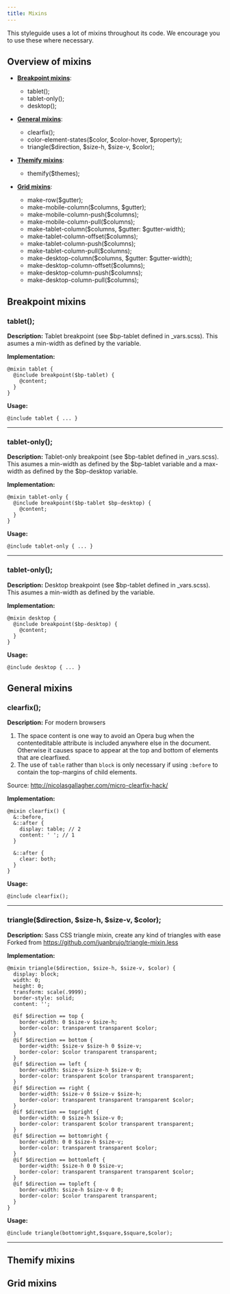 ```yaml
---
title: Mixins 
---
```


This styleguide uses a lot of mixins throughout its code.
We encourage you to use these where necessary.

## Overview of mixins
- **[Breakpoint mixins](#breakpoints)**:
  - tablet();
  - tablet-only();
  - desktop();
  
  
- **[General mixins](#general)**:
  - clearfix();
  - color-element-states($color, $color-hover, $property);
  - triangle($direction, $size-h, $size-v, $color);
  
  
- **[Themify mixins](#themify)**:
  - themify($themes);
   
   
- **[Grid mixins](#grid)**:
  - make-row($gutter);
  - make-mobile-column($columns, $gutter);
  - make-mobile-column-push($columns);
  - make-mobile-column-pull($columns);
  - make-tablet-column($columns, $gutter: $gutter-width);
  - make-tablet-column-offset($columns);
  - make-tablet-column-push($columns);
  - make-tablet-column-pull($columns);
  - make-desktop-column($columns, $gutter: $gutter-width);
  - make-desktop-column-offset($columns);
  - make-desktop-column-push($columns);
  - make-desktop-column-pull($columns);


## <a name="breakpoints"></a>Breakpoint mixins 

### tablet();
**Description:**
Tablet breakpoint (see $bp-tablet defined in _vars.scss).
This asumes a min-width as defined by the variable.

**Implementation:**
```
@mixin tablet {
  @include breakpoint($bp-tablet) {
    @content;
  }
}
```
**Usage:**
```
@include tablet { ... }
```

***

### tablet-only();
**Description:**
Tablet-only breakpoint (see $bp-tablet defined in _vars.scss).
This asumes a min-width as defined by the $bp-tablet variable and a max-width as defined by the $bp-desktop variable.

**Implementation:**
```
@mixin tablet-only {
  @include breakpoint($bp-tablet $bp-desktop) {
    @content;
  }
}
```
**Usage:**
```
@include tablet-only { ... }
```

***

### tablet-only();
**Description:**
Desktop breakpoint (see $bp-tablet defined in _vars.scss).
This asumes a min-width as defined by the variable.

**Implementation:**
```
@mixin desktop {
  @include breakpoint($bp-desktop) {
    @content;
  }
}
```
**Usage:**
```
@include desktop { ... }
```

## <a name="general"></a>General mixins 
### clearfix();
**Description:**
For modern browsers
1. The space content is one way to avoid an Opera bug when the
   contenteditable attribute is included anywhere else in the document.
   Otherwise it causes space to appear at the top and bottom of elements
   that are clearfixed.
2. The use of `table` rather than `block` is only necessary if using
   `:before` to contain the top-margins of child elements.

Source: http://nicolasgallagher.com/micro-clearfix-hack/

**Implementation:**
```
@mixin clearfix() {
  &::before,
  &::after {
    display: table; // 2
    content: ' '; // 1
  }

  &::after {
    clear: both;
  }
}
```
**Usage:**
```
@include clearfix();
```
***

### triangle($direction, $size-h, $size-v, $color);
**Description:**
Sass CSS triangle mixin, create any kind of triangles with ease
Forked from https://github.com/juanbrujo/triangle-mixin.less

**Implementation:**
```
@mixin triangle($direction, $size-h, $size-v, $color) {
  display: block;
  width: 0;
  height: 0;
  transform: scale(.9999);
  border-style: solid;
  content: '';

  @if $direction == top {
    border-width: 0 $size-v $size-h;
    border-color: transparent transparent $color;
  }
  @if $direction == bottom {
    border-width: $size-v $size-h 0 $size-v;
    border-color: $color transparent transparent;
  }
  @if $direction == left {
    border-width: $size-v $size-h $size-v 0;
    border-color: transparent $color transparent transparent;
  }
  @if $direction == right {
    border-width: $size-v 0 $size-v $size-h;
    border-color: transparent transparent transparent $color;
  }
  @if $direction == topright {
    border-width: 0 $size-h $size-v 0;
    border-color: transparent $color transparent transparent;
  }
  @if $direction == bottomright {
    border-width: 0 0 $size-h $size-v;
    border-color: transparent transparent $color;
  }
  @if $direction == bottomleft {
    border-width: $size-h 0 0 $size-v;
    border-color: transparent transparent transparent $color;
  }
  @if $direction == topleft {
    border-width: $size-h $size-v 0 0;
    border-color: $color transparent transparent;
  }
}
```
**Usage:**
```
@include triangle(bottomright,$square,$square,$color);
```
***

## <a name="themify"></a>Themify mixins 

## <a name="grid"></a>Grid mixins 


